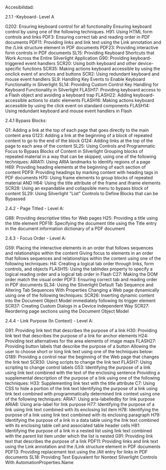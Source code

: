 Accesibilidad:

2.1.1 -Keyboard- Level A

G202: Ensuring keyboard control for all functionality 
Ensuring keyboard control by using one of the following techniques.
H91: Using HTML form controls and links
PDF3: Ensuring correct tab and reading order in PDF documents
PDF11: Providing links and link text using the Link annotation and the /Link structure element in PDF documents
PDF23: Providing interactive form controls in PDF documents
SL15: Providing Keyboard Shortcuts that Work Across the Entire Silverlight Application
G90: Providing keyboard-triggered event handlers
SCR20: Using both keyboard and other device-specific functions
SCR35: Making actions keyboard accessible by using the onclick event of anchors and buttons
SCR2: Using redundant keyboard and mouse event handlers
SL9: Handling Key Events to Enable Keyboard Functionality in Silverlight
SL14: Providing Custom Control Key Handling for Keyboard Functionality in Silverlight
FLASH17: Providing keyboard access to a Flash object and avoiding a keyboard trap
FLASH22: Adding keyboard-accessible actions to static elements
FLASH16: Making actions keyboard accessible by using the click event on standard components
FLASH14: Using redundant keyboard and mouse event handlers in Flash

2.4.1 Bypass Blocks:

G1: Adding a link at the top of each page that goes directly to the main content area
G123: Adding a link at the beginning of a block of repeated content to go to the end of the block
G124: Adding links at the top of the page to each area of the content
SL25: Using Controls and Programmatic Focus to Bypass Blocks of Content in Silverlight
Grouping blocks of repeated material in a way that can be skipped, using one of the following techniques:
ARIA11: Using ARIA landmarks to identify regions of a page
H69: Providing heading elements at the beginning of each section of content
PDF9: Providing headings by marking content with heading tags in PDF documents
H70: Using frame elements to group blocks of repeated material AND H64: Using the title attribute of the frame and iframe elements
SCR28: Using an expandable and collapsible menu to bypass block of content
SL29: Using Silverlight "List" Controls to Define Blocks that can be Bypassed

2.4.2 - Page Titled - Level A:

G88: Providing descriptive titles for Web pages
H25: Providing a title using the title element
PDF18: Specifying the document title using the Title entry in the document information dictionary of a PDF document

2.4.3 - Focus Order - Level A:

G59: Placing the interactive elements in an order that follows sequences and relationships within the content
Giving focus to elements in an order that follows sequences and relationships within the content using one of the following techniques:
H4: Creating a logical tab order through links, form controls, and objects
FLASH15: Using the tabIndex property to specify a logical reading order and a logical tab order in Flash
C27: Making the DOM order match the visual order
PDF3: Ensuring correct tab and reading order in PDF documents
SL34: Using the Silverlight Default Tab Sequence and Altering Tab Sequences With Properties
Changing a Web page dynamically using one of the following techniques:
SCR26: Inserting dynamic content into the Document Object Model immediately following its trigger element
SCR37: Creating Custom Dialogs in a Device Independent Way
SCR27: Reordering page sections using the Document Object Model

2.4.4 - Link Purpose (In Context) - Level A:

G91: Providing link text that describes the purpose of a link
H30: Providing link text that describes the purpose of a link for anchor elements
H24: Providing text alternatives for the area elements of image maps
FLASH27: Providing button labels that describe the purpose of a button
Allowing the user to choose short or long link text using one of the techniques below:
G189: Providing a control near the beginning of the Web page that changes the link text
SCR30: Using scripts to change the link text
FLASH7: Using scripting to change control labels
G53: Identifying the purpose of a link using link text combined with the text of the enclosing sentence
Providing a supplemental description of the purpose of a link using one of the following techniques:
H33: Supplementing link text with the title attribute
C7: Using CSS to hide a portion of the link text
Identifying the purpose of a link using link text combined with programmatically determined link context using one of the following techniques:
ARIA7: Using aria-labelledby for link purpose
ARIA8: Using aria-label for link purpose
H77: Identifying the purpose of a link using link text combined with its enclosing list item
H78: Identifying the purpose of a link using link text combined with its enclosing paragraph
H79: Identifying the purpose of a link in a data table using the link text combined with its enclosing table cell and associated table header cells
H81: Identifying the purpose of a link in a nested list using link text combined with the parent list item under which the list is nested
G91: Providing link text that describes the purpose of a link
PDF11: Providing links and link text using the Link annotation and the /Link structure element in PDF documents
PDF13: Providing replacement text using the /Alt entry for links in PDF documents
SL18: Providing Text Equivalent for Nontext Silverlight Controls With AutomationProperties.Name

